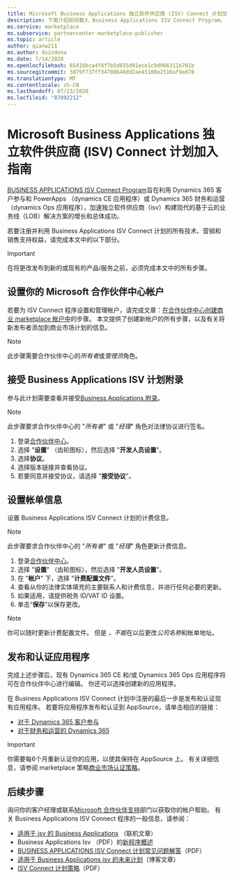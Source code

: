 ```yaml
---
title: Microsoft Business Applications 独立软件供应商 (ISV) Connect 计划加入指南
description: 下面介绍如何载入 Business Applications ISV Connect Program。
ms.service: marketplace
ms.subservice: partnercenter-marketplace-publisher
ms.topic: article
author: qianw211
ms.author: dsindona
ms.date: 7/14/2020
ms.openlocfilehash: 65d18bca4f8f7b5d655d91ece1c9d966311b701b
ms.sourcegitcommit: 3d79f737ff34708b48dd2ae45100e2516af9ed78
ms.translationtype: MT
ms.contentlocale: zh-CN
ms.lasthandoff: 07/23/2020
ms.locfileid: "87092212"
---
```

# <a name="microsoft-business-applications-independent-software-vendor-isv-connect-program-onboarding-guide"></a>Microsoft Business Applications 独立软件供应商 (ISV) Connect 计划加入指南

[BUSINESS APPLICATIONS ISV Connect Program](https://partner.microsoft.com/solutions/business-applications/isv-overview)旨在利用 Dynamics 365 客户参与和 PowerApps （dynamics CE 应用程序）或 Dynamics 365 财务和运营（dynamics Ops 应用程序），加速独立软件供应商（isv）构建现代的基于云的业务线（LOB）解决方案的增长和总体成功。 

若要注册并利用 Business Applications ISV Connect 计划的所有技术、营销和销售支持权益，请完成本文中的以下部分。 

> [!IMPORTANT]
> 在将更改发布到新的或现有的产品/服务之前，必须完成本文中的所有步骤。

## <a name="set-up-your-microsoft-partner-center-account"></a>设置你的 Microsoft 合作伙伴中心帐户

若要为 ISV Connect 程序设置和管理帐户，请完成文章：[在合作伙伴中心创建商业 marketplace 帐户中](https://docs.microsoft.com/azure/marketplace/partner-center-portal/create-account)的步骤。 本文提供了创建新帐户的所有步骤，以及有关将新发布者添加到商业市场计划的信息。

> [!NOTE]
> 此步骤需要合作伙伴中心的*所有者*或*管理员*角色。

## <a name="accept-the-business-applications-isv-program-addendum"></a>接受 Business Applications ISV 计划附录

参与此计划需要查看并接受[Business Applications 附录](https://aka.ms/bizappsisvaddendum)。

> [!NOTE]
> 此步骤要求合作伙伴中心的 "*所有者*" 或 "*经理*" 角色对法律协议进行签名。 

1.  登录[合作伙伴中心](https://partner.microsoft.com/dashboard)。
2.  选择 "**设置**" （齿轮图标），然后选择 "**开发人员设置**"。
3.  选择**协议**。
4.  选择版本链接并查看协议。
5.  若要同意并接受协议，请选择 "**接受协议**"。

## <a name="set-up-your-billing-information"></a>设置帐单信息

设置 Business Applications ISV Connect 计划的计费信息。

> [!NOTE]
> 此步骤要求合作伙伴中心的 "*所有者*" 或 "*经理*" 角色更新计费信息。

1.  登录[合作伙伴中心](https://partner.microsoft.com/dashboard)。
2.  选择 "**设置**" （齿轮图标），然后选择 "**开发人员设置**"。
3.  在 "**帐户**" 下，选择 "**计费配置文件**"。
4.  查看从你的法律实体填充的主要联系人和计费信息，并进行任何必要的更新。
5.  如果适用，请提供税务 ID/VAT ID 设置。
6.  单击“**保存**”以保存更改。

> [!NOTE]
> 你可以随时更新计费配置文件。 但是 *，不能*在以后更改*公司名称*和帐单地址。

## <a name="publish-and-certify-your-application"></a>发布和认证应用程序

完成上述步骤后，现有 Dynamics 365 CE 和/或 Dynamics 365 Ops 应用程序将可在合作伙伴中心进行编辑。 你还可以选择创建新的应用程序。

在 Business Applications ISV Connect 计划中注册的最后一步是发布和认证现有应用程序。 若要将应用程序发布和认证到 AppSource，请单击相应的链接： 

- [对于 Dynamics 365 客户参与](https://docs.microsoft.com/powerapps/developer/common-data-service/publish-app-appsource) 
- [对于财务和运营的 Dynamics 365](https://docs.microsoft.com/dynamics365/fin-ops-core/dev-itpro/lcs-solutions/lcs-solutions-app-source)

> [!IMPORTANT]
> 你需要每6个月重新认证你的应用，以使其保持在 AppSource 上。 有关详细信息，请参阅 marketplace 策略[商业市场认证策略](https://docs.microsoft.com/legal/marketplace/certification-policies)。 

## <a name="next-steps"></a>后续步骤

询问你的客户经理或联系[Microsoft 合作伙伴支持](https://aka.ms/marketplacepublishersupport)部门以获取你的帐户帮助。 有关 Business Applications ISV Connect 程序的一般信息，请参阅：

- [适用于 isv 的 Business Applications](https://partner.microsoft.com/solutions/business-applications/isv-overview) （联机文章）
- Business Applications Isv （PDF）的[新程序概述](https://aka.ms/BizAppsISVProgram)
- [BUSINESS APPLICATIONS ISV Connect 计划常见问题解答](https://assetsprod.microsoft.com/business-applications-partner-faq.pdf)（PDF）
- [适用于 Business Applications isv 的未来计划](https://cloudblogs.microsoft.com/dynamics365/bdm/2019/04/17/upcoming-program-for-business-applications-isvs/)（博客文章）
- [ISV Connect 计划策略](https://aka.ms/bizappsisvpolicies)（PDF）

